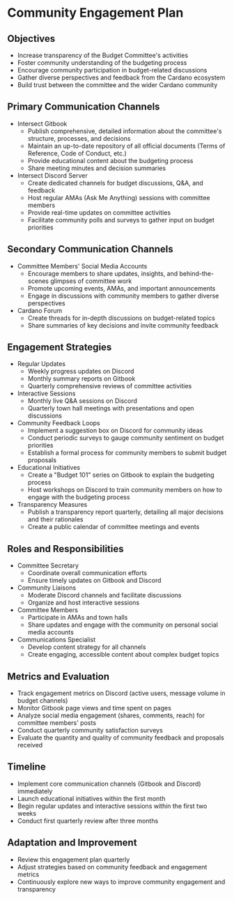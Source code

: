 # Community Engagement Plan

## Objectives

* Increase transparency of the Budget Committee's activities
* Foster community understanding of the budgeting process
* Encourage community participation in budget-related discussions
* Gather diverse perspectives and feedback from the Cardano ecosystem
* Build trust between the committee and the wider Cardano community

## Primary Communication Channels

* Intersect Gitbook
  * Publish comprehensive, detailed information about the committee's structure, processes, and decisions
  * Maintain an up-to-date repository of all official documents (Terms of Reference, Code of Conduct, etc.)
  * Provide educational content about the budgeting process
  * Share meeting minutes and decision summaries
* Intersect Discord Server
  * Create dedicated channels for budget discussions, Q\&A, and feedback
  * Host regular AMAs (Ask Me Anything) sessions with committee members
  * Provide real-time updates on committee activities
  * Facilitate community polls and surveys to gather input on budget priorities

## Secondary Communication Channels

* Committee Members' Social Media Accounts
  * Encourage members to share updates, insights, and behind-the-scenes glimpses of committee work
  * Promote upcoming events, AMAs, and important announcements
  * Engage in discussions with community members to gather diverse perspectives
* Cardano Forum
  * Create threads for in-depth discussions on budget-related topics
  * Share summaries of key decisions and invite community feedback

## Engagement Strategies

* Regular Updates
  * Weekly progress updates on Discord
  * Monthly summary reports on Gitbook
  * Quarterly comprehensive reviews of committee activities
* Interactive Sessions
  * Monthly live Q\&A sessions on Discord
  * Quarterly town hall meetings with presentations and open discussions
* Community Feedback Loops
  * Implement a suggestion box on Discord for community ideas
  * Conduct periodic surveys to gauge community sentiment on budget priorities
  * Establish a formal process for community members to submit budget proposals
* Educational Initiatives
  * Create a "Budget 101" series on Gitbook to explain the budgeting process
  * Host workshops on Discord to train community members on how to engage with the budgeting process
* Transparency Measures
  * Publish a transparency report quarterly, detailing all major decisions and their rationales
  * Create a public calendar of committee meetings and events

## Roles and Responsibilities

* Committee Secretary
  * Coordinate overall communication efforts
  * Ensure timely updates on Gitbook and Discord
* Community Liaisons
  * Moderate Discord channels and facilitate discussions
  * Organize and host interactive sessions
* Committee Members
  * Participate in AMAs and town halls
  * Share updates and engage with the community on personal social media accounts
* Communications Specialist&#x20;
  * Develop content strategy for all channels
  * Create engaging, accessible content about complex budget topics

## Metrics and Evaluation

* Track engagement metrics on Discord (active users, message volume in budget channels)
* Monitor Gitbook page views and time spent on pages
* Analyze social media engagement (shares, comments, reach) for committee members' posts
* Conduct quarterly community satisfaction surveys
* Evaluate the quantity and quality of community feedback and proposals received

## Timeline

* Implement core communication channels (Gitbook and Discord) immediately
* Launch educational initiatives within the first month
* Begin regular updates and interactive sessions within the first two weeks
* Conduct first quarterly review after three months

## Adaptation and Improvement

* Review this engagement plan quarterly
* Adjust strategies based on community feedback and engagement metrics
* Continuously explore new ways to improve community engagement and transparency
